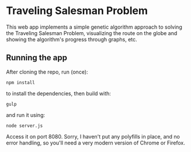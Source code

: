 # Traveling Salesman Problem #

This web app implements a simple genetic algorithm approach to solving the
Traveling Salesman Problem, visualizing the route on the globe and showing
the algorithm's progress through graphs, etc.

## Running the app ##

After cloning the repo, run (once):

    npm install

to install the dependencies, then build with:

    gulp

and run it using:

    node server.js

Access it on port 8080.  Sorry, I haven't put any polyfills in place, and no
error handling, so you'll need a very modern version of Chrome or Firefox.
